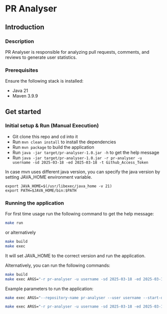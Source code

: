 # PR Analyser

## Introduction

### Description

PR Analyser is responsible for analyzing pull requests, comments, and reviews to generate user statistics.

### Prerequisites

Ensure the following stack is installed:

* Java 21
* Maven 3.9.9

## Get started

### Initial setup & Run (Manual Execution)

* Git clone this repo and cd into it
* Run `mvn clean install` to install the dependencies
* Run `mvn package` to build the application
* Run `java -jar target/pr-analyser-1.0.jar -h` to get the help message
* Run `java -jar target/pr-analyser-1.0.jar -r pr-analyser -u username -sd 2025-03-18 -ed 2025-03-18 -t Github_Access_Token`

In case mvn uses different java version, you can specify the java version by setting JAVA_HOME environment variable.


```shell
export JAVA_HOME=$(/usr/libexec/java_home -v 21)
export PATH=$JAVA_HOME/bin:$PATH
```
### Running the application


For first time usage run the following command to get the help message:
  ```bash
  make run
  ```
or alternatively 
```bash
make build
make exec
```
It will set JAVA_HOME to the correct version and run the application.

Alternatively, you can run the following commands:
  ```bash
  make build
  make exec ARGS="-r pr-analyser -u username -sd 2025-03-18 -ed 2025-03-18 -t Github_Access_Token"
  ```

Example parameters to run the application:
  ```bash
  make exec ARGS="--repository-name pr-analyser --user username --start-date 2025-03-16 --end-date 2025-03-18 --access-token Github_Access_Token"
  ```
  ```bash
  make exec ARGS="-r pr-analyser -u username -sd 2025-03-18 -ed 2025-03-18 -t Github_Access_Token"
  ```
